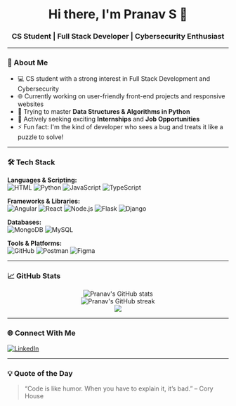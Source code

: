 <h1 align="center">Hi there, I'm Pranav S 👋</h1>
<h3 align="center">CS Student | Full Stack Developer | Cybersecurity Enthusiast</h3>

---

### 🚀 About Me
- 💻 CS student with a strong interest in Full Stack Development and Cybersecurity  
- 🌐 Currently working on user-friendly front-end projects and responsive websites  
- 🧠 Trying to master **Data Structures & Algorithms in Python**  
- 🔎 Actively seeking exciting **Internships** and **Job Opportunities**  
- ⚡ Fun fact: I'm the kind of developer who sees a bug and treats it like a puzzle to solve!

---

### 🛠️ Tech Stack

**Languages & Scripting:**  
![HTML](https://img.shields.io/badge/HTML5-E34F26?style=flat&logo=html5&logoColor=white)
![Python](https://img.shields.io/badge/Python-3776AB?style=flat&logo=python&logoColor=white)
![JavaScript](https://img.shields.io/badge/JavaScript-F7DF1E?style=flat&logo=javascript&logoColor=black)
![TypeScript](https://img.shields.io/badge/TypeScript-3178C6?style=flat&logo=typescript&logoColor=white)

**Frameworks & Libraries:**  
![Angular](https://img.shields.io/badge/Angular-DD0031?style=flat&logo=angular&logoColor=white)
![React](https://img.shields.io/badge/React-61DAFB?style=flat&logo=react&logoColor=black)
![Node.js](https://img.shields.io/badge/Node.js-339933?style=flat&logo=node.js&logoColor=white)
![Flask](https://img.shields.io/badge/Flask-000000?style=flat&logo=flask)
![Django](https://img.shields.io/badge/Django-092E20?style=flat&logo=django&logoColor=white)

**Databases:**  
![MongoDB](https://img.shields.io/badge/MongoDB-47A248?style=flat&logo=mongodb&logoColor=white)
![MySQL](https://img.shields.io/badge/MySQL-005C84?style=flat&logo=mysql&logoColor=white)

**Tools & Platforms:**  
![GitHub](https://img.shields.io/badge/GitHub-181717?style=flat&logo=github)
![Postman](https://img.shields.io/badge/Postman-FF6C37?style=flat&logo=postman&logoColor=white)
![Figma](https://img.shields.io/badge/Figma-F24E1E?style=flat&logo=figma&logoColor=white)

---

### 📈 GitHub Stats

<p align="center">
  <img src="https://github-readme-stats.vercel.app/api?username=OGpranav17&show_icons=true&theme=radical" alt="Pranav's GitHub stats" />
  <br>
  <img src="https://streak-stats.demolab.com?user=OGpranav17&theme=radical&hide_border=true" alt="Pranav's GitHub streak" />
  <br>
  <img src="https://github-readme-stats.vercel.app/api/top-langs/?username=OGpranav17&layout=compact&theme=radical" />
</p>

---

### 🌐 Connect With Me

[![LinkedIn](https://img.shields.io/badge/LinkedIn-0077B5?style=flat&logo=linkedin&logoColor=white)](https://www.linkedin.com/in/pranav-li)

---

### 💡 Quote of the Day

> “Code is like humor. When you have to explain it, it’s bad.” – Cory House
